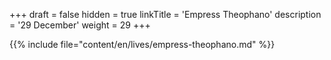 +++
draft = false
hidden = true
linkTitle = 'Empress Theophano'
description = '29 December'
weight = 29
+++

{{% include file="content/en/lives/empress-theophano.md" %}}

